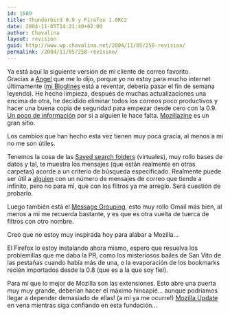 ```yaml
---
id: 1509
title: Thunderbird 0.9 y Firefox 1.0RC2
date: 2004-11-05T14:21:40+02:00
author: Chavalina
layout: revision
guid: http://www.wp.chavalina.net/2004/11/05/258-revision/
permalink: /2004/11/05/258-revision/
---
```

Ya est&aacute; aqu&iacute; la siguiente versi&oacute;n de mi cliente de correo favorito.  
Gracias a <a href="http://www.chavalina.net/comentar.php?idpost=256#2015" target="_blank">Angel</a> que me lo dijo, porque yo no estoy para mucho internet &uacute;ltimamente (<a href="http://www.bloglines.com/public/chavalina" target="_blank">mi Bloglines</a> est&aacute; a reventar, deber&iacute;a pasar el fin de semana leyendo). He hecho limpieza, despu&eacute;s de muchas actualizaciones una encima de otra, he decidido eliminar todos los correos poco productivos y hacer una buena copia de seguridad para empezar desde cero con la 0.9. <a href="http://kb.mozillazine.org/index.phtml?title=Thunderbird_:_FAQs_:_Backing_Up_and_Restoring" target="_blank">Un poco de informaci&oacute;n</a> por si a alguien le hace falta. <a href="http://www.mozillazine.org/" target="_blank">Mozillazine</a> es un gran sitio.

Los cambios que han hecho esta vez tienen muy poca gracia, al menos a mi no me son &uacute;tiles.

Tenemos la cosa de las <a href="http://kb.mozillazine.org/index.phtml?title=Thunderbird_:_FAQs_:_Saved_Search" target="_blank">Saved search folders</a> (virtuales), muy rollo bases de datos y tal, te muestra los mensajes (que est&aacute;n realmente en otras carpetas) acorde a un criterio de b&uacute;squeda especificado. Realmente puede ser &uacute;til a <a href="http://www.usalo.blogspot.com" target="_blank">alguien</a> con un n&uacute;mero de mensajes de correo que tiende a infinito, pero no para m&iacute;, que con los filtros ya me arreglo. Ser&aacute; cuesti&oacute;n de probarlo.

Luego tambi&eacute;n est&aacute; el <a href="http://kb.mozillazine.org/index.phtml?title=Thunderbird_:_FAQs_:_Message_Grouping" target="_blank">Message Grouping</a>, esto muy rollo Gmail m&aacute;s bien, al menos a mi me recuerda bastante, y es que es otra vuelta de tuerca de filtros con otro nombre.

Creo que no estoy muy inspirada hoy para alabar a Mozilla&#8230;

El Firefox lo estoy instalando ahora mismo, espero que resuelva los problemillas que me daba la PR, como los misteriosos bailes de San Vito de las pesta&ntilde;as cuando hab&iacute;a m&aacute;s de una, o la evaporaci&oacute;n de los bookmarks reci&eacute;n importados desde la 0.8 (que es a la que soy fiel).

Para m&iacute; que lo mejor de Mozilla son las extensiones. Esto abre una puerta muy muy grande, deber&iacute;an hacer el m&aacute;ximo hincapi&eacute;&#8230; aunque podr&iacute;amos llegar a depender demasiado de ellas! (a mi ya me ocurre!) <a href="http://update.mozilla.org/" target="_blank">Mozilla Update</a> en vena mientras siga confiando en esta fundaci&oacute;n&#8230;